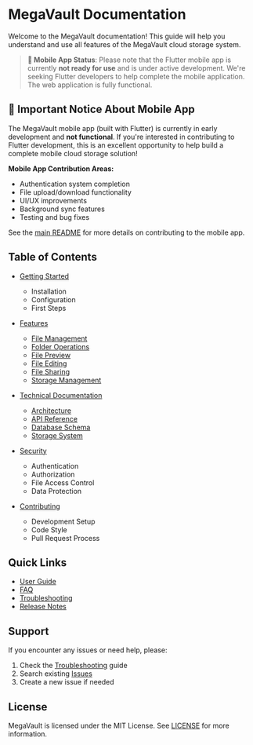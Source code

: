 # MegaVault Documentation

Welcome to the MegaVault documentation! This guide will help you understand and use all features of the MegaVault cloud storage system.

> **📱 Mobile App Status**: Please note that the Flutter mobile app is currently **not ready for use** and is under active development. We're seeking Flutter developers to help complete the mobile application. The web application is fully functional.

## 🚨 Important Notice About Mobile App

The MegaVault mobile app (built with Flutter) is currently in early development and **not functional**. If you're interested in contributing to Flutter development, this is an excellent opportunity to help build a complete mobile cloud storage solution!

**Mobile App Contribution Areas:**
- Authentication system completion
- File upload/download functionality  
- UI/UX improvements
- Background sync features
- Testing and bug fixes

See the [main README](../README.md) for more details on contributing to the mobile app.

## Table of Contents

- [Getting Started](./getting-started.md)
  - Installation
  - Configuration
  - First Steps

- [Features](./features/README.md)
  - [File Management](./features/file-management.md)
  - [Folder Operations](./features/folder-operations.md)
  - [File Preview](./features/file-preview.md)
  - [File Editing](./features/file-editing.md)
  - [File Sharing](./features/file-sharing.md)
  - [Storage Management](./features/storage-management.md)

- [Technical Documentation](./technical/README.md)
  - [Architecture](./technical/architecture.md)
  - [API Reference](./technical/api-reference.md)
  - [Database Schema](./technical/database-schema.md)
  - [Storage System](./technical/storage-system.md)

- [Security](./security.md)
  - Authentication
  - Authorization
  - File Access Control
  - Data Protection

- [Contributing](./contributing.md)
  - Development Setup
  - Code Style
  - Pull Request Process

## Quick Links

- [User Guide](./user-guide.md)
- [FAQ](./faq.md)
- [Troubleshooting](./troubleshooting.md)
- [Release Notes](./release-notes.md)

## Support

If you encounter any issues or need help, please:
1. Check the [Troubleshooting](./troubleshooting.md) guide
2. Search existing [Issues](https://github.com/yourusername/MegaVault/issues)
3. Create a new issue if needed

## License

MegaVault is licensed under the MIT License. See [LICENSE](../LICENSE) for more information. 